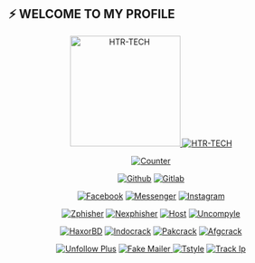 ## ⚡ WELCOME TO MY PROFILE
<p align="center"><a href="https://github.com/htr-tech"><img src="https://gist.githubusercontent.com/htr-tech/840529c7f74aa3eaf445fd28c5d2d175/raw/tahm1d.gif" height='195' alt="HTR-TECH">
<a href="https://github.com/htr-tech"><img title="HTR-TECH" src="https://github-readme-stats.vercel.app/api?username=htr-tech&show_icons=true&include_all_commits=true&theme=chartreuse-dark&cache_seconds=3200"></a>
</p>

<p align="center">
<a href="https://github.com/htr-tech"><img title="Counter" src="https://komarev.com/ghpvc/?username=htr-tech&color=blueviolet&style=flat-square"></a>
</p>

<p align="center">
<a href="https://github.com/htr-tech"><img title="Github" src="https://img.shields.io/badge/Github-HTR--TECH-blue?style=for-the-badge&logo=github"></a>
<a href="https://gitlab.com/hax0rtahm1d"><img title="Gitlab" src="https://img.shields.io/badge/Gitlab-HTR--TECH-blue?style=for-the-badge&logo=gitlab"></a>
</p>

<p align="center">
<a href="https://fb.com/tahmid.rayat.official"><img title="Facebook" src="https://img.shields.io/badge/Facebook-red?style=for-the-badge&logo=facebook"></a>
<a href="https://m.me/tahmid.rayat.official"><img title="Messenger" src="https://img.shields.io/badge/Messenger-red?style=for-the-badge&logo=messenger"></a>
<a href="https://www.instagram.com/tahmid.rayat"><img title="Instagram" src="https://img.shields.io/badge/INSTAGRAM-purple?style=for-the-badge&logo=instagram"></a>

<p align="center">
<a href="https://github.com/htr-tech/zphisher"><img title="Zphisher" src="https://github-readme-stats.vercel.app/api/pin/?username=htr-tech&repo=zphisher&theme=dark"></a>
<a href="https://github.com/htr-tech/nexphisher"><img title="Nexphisher" src="https://github-readme-stats.vercel.app/api/pin/?username=htr-tech&repo=nexphisher&theme=dark"></a>
<a href="https://github.com/htr-tech/host"><img title="Host" src="https://github-readme-stats.vercel.app/api/pin/?username=htr-tech&repo=host&theme=dark"></a>
<a href="https://github.com/htr-tech/uncompyle"><img title="Uncompyle" src="https://github-readme-stats.vercel.app/api/pin/?username=htr-tech&repo=uncompyle&theme=dark"></a>
</p>

<p align="center">
<a href="https://github.com/htr-tech/haxorbd"><img title="HaxorBD" src="https://github-readme-stats.vercel.app/api/pin/?username=htr-tech&repo=haxorbd&theme=vision-friendly-dark"></a>
<a href="https://github.com/htr-tech/indocrack"><img title="Indocrack" src="https://github-readme-stats.vercel.app/api/pin/?username=htr-tech&repo=indocrack&theme=vision-friendly-dark"></a>
<a href="https://github.com/htr-tech/pakcrack"><img title="Pakcrack" src="https://github-readme-stats.vercel.app/api/pin/?username=htr-tech&repo=pakcrack&theme=vision-friendly-dark"></a>
<a href="https://github.com/htr-tech/afgcrack"><img title="Afgcrack" src="https://github-readme-stats.vercel.app/api/pin/?username=htr-tech&repo=afgcrack&theme=vision-friendly-dark"></a>
</p>

<p align="center">
<a href="https://github.com/htr-tech/unfollow-plus"><img title="Unfollow Plus" src="https://github-readme-stats.vercel.app/api/pin/?username=htr-tech&repo=unfollow-plus&theme=tokyonight"></a>
<a href="https://github.com/htr-tech/fake-mailer"><img title="Fake Mailer" src="https://github-readme-stats.vercel.app/api/pin/?username=htr-tech&repo=fake-mailer&theme=tokyonight"</a>
<a href="https://github.com/htr-tech/tstyle"><img title="Tstyle" src="https://github-readme-stats.vercel.app/api/pin/?username=htr-tech&repo=tstyle&theme=tokyonight"></a>
<a href="https://github.com/htr-tech/track-ip"><img title="Track Ip" src="https://github-readme-stats.vercel.app/api/pin/?username=htr-tech&repo=track-ip&theme=tokyonight"></a>
</p>
